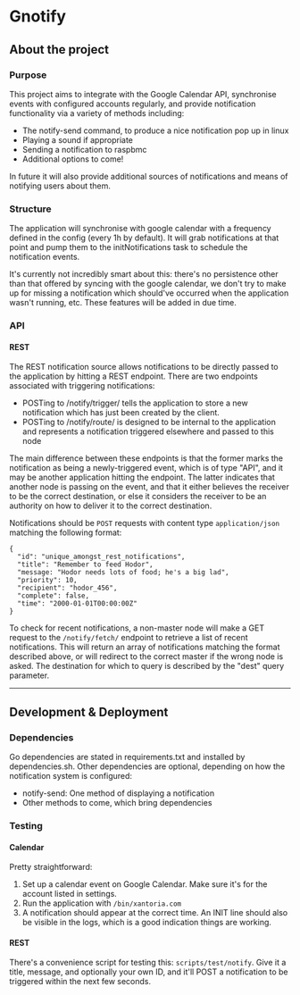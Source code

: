 Gnotify
=======

About the project
-----------------

### Purpose
This project aims to integrate with the Google Calendar API, synchronise events
with configured accounts regularly, and provide notification functionality via
a variety of methods including:

  * The notify-send command, to produce a nice notification pop up in linux
  * Playing a sound if appropriate
  * Sending a notification to raspbmc
  * Additional options to come!

In future it will also provide additional sources of notifications and means of
notifying users about them.

### Structure
The application will synchronise with google calendar with a frequency defined
in the config (every 1h by default). It will grab notifications at that point
and pump them to the initNotifications task to schedule the notification events.

It's currently not incredibly smart about this: there's no persistence other
than that offered by syncing with the google calendar, we don't try to make up
for missing a notification which should've occurred when the application wasn't
running, etc. These features will be added in due time.

### API

#### REST

The REST notification source allows notifications to be directly passed to the
application by hitting a REST endpoint. There are two endpoints associated with
triggering notifications:

  * POSTing to /notify/trigger/ tells the application to store a new
    notification which has just been created by the client.
  * POSTing to /notify/route/ is designed to be internal to the application and
    represents a notification triggered elsewhere and passed to this node

The main difference between these endpoints is that the former marks the
notification as being a newly-triggered event, which is of type "API", and it
may be another application hitting the endpoint. The latter indicates that another
node is passing on the event, and that it either believes the receiver to be the
correct destination, or else it considers the receiver to be an authority on
how to deliver it to the correct destination.

Notifications should be `POST` requests with content type `application/json`
matching the following format:

    {
      "id": "unique_amongst_rest_notifications",
      "title": "Remember to feed Hodor",
      "message: "Hodor needs lots of food; he's a big lad",
      "priority": 10,
      "recipient": "hodor_456",
      "complete": false,
      "time": "2000-01-01T00:00:00Z"
    }

To check for recent notifications, a non-master node will make a GET request to
the `/notify/fetch/` endpoint to retrieve a list of recent notifications.
This will return an array of notifications matching the format described above,
or will redirect to the correct master if the wrong node is asked. The
destination for which to query is described by the "dest" query parameter.

---

Development & Deployment
------------------------

### Dependencies
Go dependencies are stated in requirements.txt and installed by dependencies.sh.
Other dependencies are optional, depending on how the notification system is
configured:
  * notify-send: One method of displaying a notification
  * Other methods to come, which bring dependencies

### Testing

#### Calendar
Pretty straightforward:
  1. Set up a calendar event on Google Calendar. Make sure it's for the account
     listed in settings.
  2. Run the application with `/bin/xantoria.com`
  3. A notification should appear at the correct time. An INIT line should also
     be visible in the logs, which is a good indication things are working.

#### REST
There's a convenience script for testing this: `scripts/test/notify`. Give it
a title, message, and optionally your own ID, and it'll POST a notification
to be triggered within the next few seconds.

